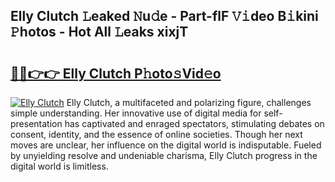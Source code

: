## Elly Clutch 𝙻eaked 𝙽u𝚍e - Part-flF 𝚅𝚒deo B𝚒kini 𝙿hotos - Hot All 𝙻eaks xixjT

# <h2><a href="http://ld64a3.urlbe.top/?page=Elly+Clutch">🔗🔗👉👉 Elly Clutch P𝚑oto𝚜Vid𝚎o</a></h2>

[![Elly Clutch](https://i.imgur.com/eBuTRDB.gif)](http://ld64a3.urlbe.top/?page=Elly+Clutch)
Elly Clutch, a multifaceted and polarizing figure, challenges simple understanding. Her innovative use of digital media for self-presentation has captivated and enraged spectators, stimulating debates on consent, identity, and the essence of online societies. Though her next moves are unclear, her influence on the digital world is indisputable. Fueled by unyielding resolve and undeniable charisma, Elly Clutch progress in the digital world is limitless.
